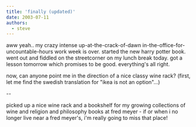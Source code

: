 ```yaml
---
title: 'finally (updated)'
date: 2003-07-11
authors:
  - steve
---
```


aww yeah.. my crazy intense up-at-the-crack-of-dawn in-the-office-for-uncountable-hours work week is over. started the new harry potter book. went out and fiddled on the streetcorner on my lunch break today. got a lesson tomorrow which promises to be good. everything's all right.

now, can anyone point me in the direction of a nice classy wine rack? (first, let me find the swedish translation for "ikea is not an option"...)

\--

picked up a nice wine rack and a bookshelf for my growing collections of wine and religion and philosophy books at fred meyer - if or when i no longer live near a fred meyer's, i'm really going to miss that place!
